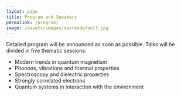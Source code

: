 ```yaml
---
layout: page
title: Program and Speakers
permalink: /program/
image: /assets/images/maxresdefault.jpg
---
```


Detailed program will be announced as soon as possible. Talks will be divided in five thematic sessions:

* Modern trends in quantum magnetism
* Phonons, vibrations and thermal properties
* Spectroscopy and dielectric properties
* Strongly correlated electrons
* Quantum systems in interaction with the environment
